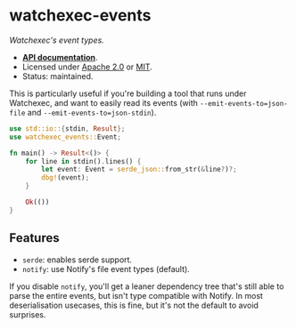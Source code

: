 # watchexec-events

_Watchexec's event types._

- **[API documentation][docs]**.
- Licensed under [Apache 2.0][license] or [MIT](https://passcod.mit-license.org).
- Status: maintained.

[docs]: https://docs.rs/watchexec-events
[license]: ../../LICENSE

This is particularly useful if you're building a tool that runs under Watchexec, and want to easily
read its events (with `--emit-events-to=json-file` and `--emit-events-to=json-stdin`).

```rust ,no_run
use std::io::{stdin, Result};
use watchexec_events::Event;

fn main() -> Result<()> {
    for line in stdin().lines() {
        let event: Event = serde_json::from_str(&line?)?;
        dbg!(event);
    }

    Ok(())
}
```

## Features

- `serde`: enables serde support.
- `notify`: use Notify's file event types (default).

If you disable `notify`, you'll get a leaner dependency tree that's still able to parse the entire
events, but isn't type compatible with Notify. In most deserialisation usecases, this is fine, but
it's not the default to avoid surprises.
